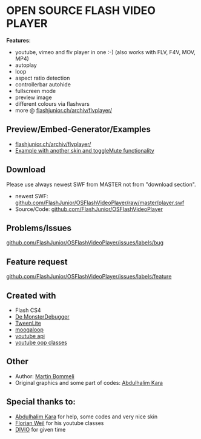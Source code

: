 OPEN SOURCE FLASH VIDEO PLAYER
==============================

__Features__:

* youtube, vimeo and flv player in one :-) (also works with FLV, F4V, MOV, MP4)
* autoplay
* loop
* aspect ratio detection
* controllerbar autohide
* fullscreen mode
* preview image
* different colours via flashvars
* more @ [flashjunior.ch/archiv/flvplayer/](http://www.flashjunior.ch/archiv/flvplayer/)

Preview/Embed-Generator/Examples
---------------------------------------------------
* [flashjunior.ch/archiv/flvplayer/](http://www.flashjunior.ch/archiv/flvplayer/)
* [Example with another skin and toggleMute functionality](http://www.flashjunior.ch/archiv/flvplayer/2/?generator_playerswf=player_example-mutetoggle.swf)

Download
---------------------------------------------------
Please use always newest SWF from MASTER not from "download section".
* newest SWF: [github.com/FlashJunior/OSFlashVideoPlayer/raw/master/player.swf](http://github.com/FlashJunior/OSFlashVideoPlayer/raw/master/player.swf)
* Source/Code: [github.com/FlashJunior/OSFlashVideoPlayer](http://github.com/FlashJunior/OSFlashVideoPlayer)

Problems/Issues
---------------------------------------------------
[github.com/FlashJunior/OSFlashVideoPlayer/issues/labels/bug](http://github.com/FlashJunior/OSFlashVideoPlayer/issues/labels/bug)

Feature request
---------------------------------------------------
[github.com/FlashJunior/OSFlashVideoPlayer/issues/labels/feature](http://github.com/FlashJunior/OSFlashVideoPlayer/issues/labels/feature)

Created with
-----------------
* Flash CS4
* [De MonsterDebugger](http://www.deMonsterDebugger.com)
* [TweenLite](http://blog.greensock.com/tweenlite/)
* [moogaloop](http://vimeo.com/api/docs/moogaloop)
* [youtube api](http://code.google.com/apis/youtube/flash_api_reference.html)
* [youtube oop classes](http://blog.derhess.de/2009/10/27/the-new-youtube-as3-chromeless-api-in-flex-air-flash/)

Other
-----------------
* Author: [Martin Bommeli](http://www.flashjunior.ch)
* Original graphics and some part of codes: [Abdulhalim Kara](http://www.abdulhalimkara.com/)

Special thanks to:
---------------------------------------------------
* [Abdulhalim Kara](www.abdulhalimkara.com) for help, some codes and very nice skin
* [Florian Weil](www.derhess.de) for his youtube classes
* [DIVIO](http://www.divio.ch) for given time